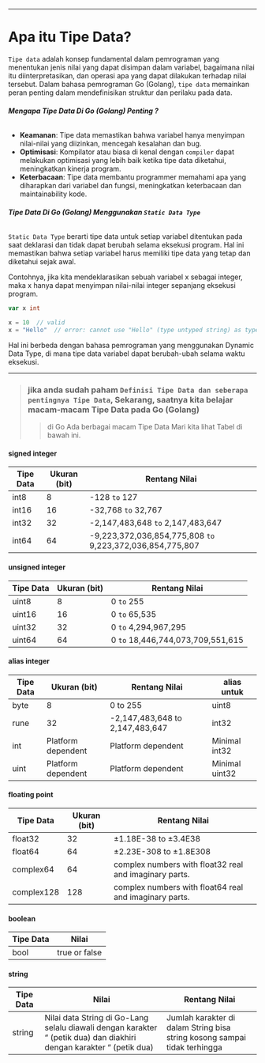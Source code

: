 ___

# Apa itu Tipe Data?

`Tipe data` adalah konsep fundamental dalam pemrograman yang menentukan jenis nilai yang dapat disimpan dalam variabel, bagaimana nilai itu diinterpretasikan, dan operasi apa yang dapat dilakukan terhadap nilai tersebut. Dalam bahasa pemrograman Go (Golang), `tipe data` memainkan peran penting dalam mendefinisikan struktur dan perilaku pada data.

###### **Mengapa Tipe Data Di Go (Golang) Penting ?**

- **Keamanan**: Tipe data memastikan bahwa variabel hanya menyimpan nilai-nilai yang diizinkan, mencegah kesalahan dan bug.
- **Optimisasi**: Kompilator atau biasa di kenal dengan `compiler` dapat melakukan optimisasi yang lebih baik ketika tipe data diketahui, meningkatkan kinerja program.
- **Keterbacaan**: Tipe data membantu programmer memahami apa yang diharapkan dari variabel dan fungsi, meningkatkan keterbacaan dan maintainability kode.

###### **Tipe Data Di Go (Golang) Menggunakan `Static Data Type`**

`Static Data Type` berarti tipe data untuk setiap variabel ditentukan pada saat deklarasi dan tidak dapat berubah selama eksekusi program. Hal ini memastikan bahwa setiap variabel harus memiliki tipe data yang tetap dan diketahui sejak awal.

Contohnya, jika kita mendeklarasikan sebuah variabel x sebagai integer, maka x hanya dapat menyimpan nilai-nilai integer sepanjang eksekusi program.

```go
var x int

x = 10  // valid
x = "Hello"  // error: cannot use "Hello" (type untyped string) as type int
```

Hal ini berbeda dengan bahasa pemrograman yang menggunakan Dynamic Data Type, di mana tipe data variabel dapat berubah-ubah selama waktu eksekusi.


___

> ###  jika anda sudah paham `Definisi Tipe Data dan seberapa pentingnya Tipe Data`, Sekarang, saatnya kita belajar macam-macam Tipe Data pada Go (Golang)
>> di Go Ada berbagai macam Tipe Data
>> Mari kita lihat Tabel di bawah ini.

#### **signed integer**
| Tipe Data | Ukuran (bit) | Rentang Nilai                                              |
|-----------|--------------|------------------------------------------------------------|
| int8      | 8            | -128 `to` 127                                              |
| int16     | 16           | -32,768 `to` 32,767                                        |
| int32     | 32           | -2,147,483,648 `to` 2,147,483,647                          |
| int64     | 64           | -9,223,372,036,854,775,808 `to` 9,223,372,036,854,775,807  |

#### **unsigned integer**
| Tipe Data | Ukuran (bit) | Rentang Nilai                          |
|-----------|--------------|----------------------------------------|
| uint8     | 8            | 0 `to` 255                             |
| uint16    | 16           | 0 `to` 65,535                          |
| uint32    | 32           | 0 `to` 4,294,967,295                   |
| uint64    | 64           | 0 `to` 18,446,744,073,709,551,615      |

#### **alias integer**
| Tipe Data | Ukuran (bit)         | Rentang Nilai                          | alias untuk     |
|-----------|----------------------|----------------------------------------|-----------------|
| byte      | 8                    | 0 to 255                               | uint8           |
| rune      | 32                   | -2,147,483,648 to 2,147,483,647        | int32           |
| int       | Platform dependent   | Platform dependent                     | Minimal int32   |
| uint      | Platform dependent   | Platform dependent                     | Minimal uint32  |

#### **floating point**
| Tipe Data  | Ukuran (bit) | Rentang Nilai                                          |
|------------|--------------|--------------------------------------------------------|
| float32    | 32           | ±1.18E-38 to ±3.4E38                                   |
| float64    | 64           | ±2.23E-308 to ±1.8E308                                 |
| complex64  | 64           | complex numbers with float32 real and imaginary parts. |
| complex128 | 128          | complex numbers with float64 real and imaginary parts. |


#### **boolean**
| Tipe Data | Nilai                          |
|-----------|--------------------------------|
| bool      | true or false                  |

#### **string**
| Tipe Data | Nilai                                                                                                                 | Rentang Nilai                                                             |
|-----------|-----------------------------------------------------------------------------------------------------------------------|---------------------------------------------------------------------------|
| string    | Nilai data String di Go-Lang selalu diawali dengan karakter “ (petik dua) dan diakhiri dengan karakter “ (petik dua)  | Jumlah karakter di dalam String bisa string kosong sampai tidak terhingga |

